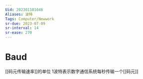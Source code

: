 ```yaml
---
Uid: 202301101046
Aliases: 波特
Tags: Computer/Newwork
sr-due: 2023-07-09
sr-interval: 14
sr-ease: 270
---
```

# Baud

[[码元传输速率]]的单位
1波特表示数字通信系统每秒传输一个[[码元]]
